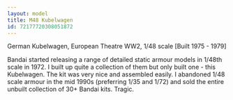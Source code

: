```yaml
---
layout: model
title: M48 Kubelwagen
id: 72177720308051872
---
```


German Kubelwagen, European Theatre WW2, 1/48 scale
[Built 1975 - 1979]

Bandai started releasing a range of detailed static armour models in 1/48th scale in 1972. I built up quite a collection of them but only built one - this Kubelwagen. The kit was very nice and assembled easily. I abandoned 1/48 scale armour in the mid 1990s (preferring 1/35 and 1/72) and sold the entire unbuilt collection of 30&#43; Bandai kits. Tragic.


